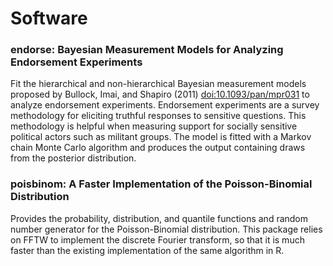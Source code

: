 # Software

### endorse: Bayesian Measurement Models for Analyzing Endorsement Experiments

Fit the hierarchical and non-hierarchical Bayesian measurement models proposed by Bullock, Imai, and Shapiro (2011) [<doi:10.1093/pan/mpr031>](https://doi.org/10.1093/pan/mpr031) to analyze endorsement experiments. Endorsement experiments are a survey methodology for eliciting truthful responses to sensitive questions. This methodology is helpful when measuring support for socially sensitive political actors such as militant groups. The model is fitted with a Markov chain Monte Carlo algorithm and produces the output containing draws from the posterior distribution. 

### poisbinom: A Faster Implementation of the Poisson-Binomial Distribution

Provides the probability, distribution, and quantile functions and random number generator for the Poisson-Binomial distribution. This package relies on FFTW to implement the discrete Fourier transform, so that it is much faster than the existing implementation of the same algorithm in R.


<!--
You can use the [editor on GitHub](https://github.com/shiraito/shiraito.github.io/edit/master/index.md) to maintain and preview the content for your website in Markdown files.

Whenever you commit to this repository, GitHub Pages will run [Jekyll](https://jekyllrb.com/) to rebuild the pages in your site, from the content in your Markdown files.

### Markdown

Markdown is a lightweight and easy-to-use syntax for styling your writing. It includes conventions for

```markdown
Syntax highlighted code block

# Header 1
## Header 2
### Header 3

- Bulleted
- List

1. Numbered
2. List

**Bold** and _Italic_ and `Code` text

[Link](url) and ![Image](src)
```

For more details see [GitHub Flavored Markdown](https://guides.github.com/features/mastering-markdown/).

### Jekyll Themes

Your Pages site will use the layout and styles from the Jekyll theme you have selected in your [repository settings](https://github.com/shiraito/shiraito.github.io/settings). The name of this theme is saved in the Jekyll `_config.yml` configuration file.

### Support or Contact

Having trouble with Pages? Check out our [documentation](https://help.github.com/categories/github-pages-basics/) or [contact support](https://github.com/contact) and we’ll help you sort it out.
-->

